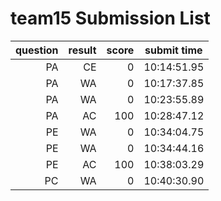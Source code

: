 # team15 Submission List
question | result | score | submit time
----:|----:|-----:|-----
PA | CE | 0 | 10:14:51.95 
PA | WA | 0 | 10:17:37.85 
PA | WA | 0 | 10:23:55.89 
PA | AC | 100 | 10:28:47.12 
PE | WA | 0 | 10:34:04.75 
PE | WA | 0 | 10:34:44.16 
PE | AC | 100 | 10:38:03.29 
PC | WA | 0 | 10:40:30.90 
